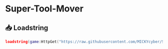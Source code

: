 # Super-Tool-Mover

## 📥 Loadstring
```lua
loadstring(game:HttpGet("https://raw.githubusercontent.com/MICKYcyber/Super-Tool-Mover/refs/heads/main/Super%20Tool%20Mover.lua"))()
